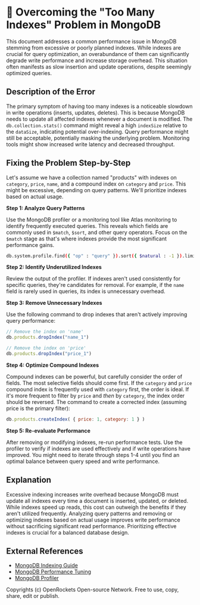 # 🐞 Overcoming the "Too Many Indexes" Problem in MongoDB


This document addresses a common performance issue in MongoDB stemming from excessive or poorly planned indexes.  While indexes are crucial for query optimization, an overabundance of them can significantly degrade write performance and increase storage overhead. This situation often manifests as slow insertion and update operations, despite seemingly optimized queries.

## Description of the Error

The primary symptom of having too many indexes is a noticeable slowdown in write operations (inserts, updates, deletes).  This is because MongoDB needs to update all affected indexes whenever a document is modified.  The `db.collection.stats()` command might reveal a high `indexSize` relative to the `dataSize`, indicating potential over-indexing.  Query performance might still be acceptable, potentially masking the underlying problem.  Monitoring tools might show increased write latency and decreased throughput.


## Fixing the Problem Step-by-Step

Let's assume we have a collection named "products" with indexes on `category`, `price`, `name`, and a compound index on `category` and `price`. This might be excessive, depending on query patterns.  We'll prioritize indexes based on actual usage.

**Step 1: Analyze Query Patterns**

Use the MongoDB profiler or a monitoring tool like Atlas monitoring to identify frequently executed queries.  This reveals which fields are commonly used in `$match`, `$sort`, and other query operators.  Focus on the `$match` stage as that's where indexes provide the most significant performance gains.

```bash
db.system.profile.find({ "op" : "query" }).sort({ $natural : -1 }).limit(10)
```

**Step 2: Identify Underutilized Indexes**

Review the output of the profiler.  If indexes aren't used consistently for specific queries, they're candidates for removal.  For example, if the `name` field is rarely used in queries, its index is unnecessary overhead.

**Step 3: Remove Unnecessary Indexes**

Use the following command to drop indexes that aren't actively improving query performance:

```javascript
// Remove the index on 'name'
db.products.dropIndex("name_1")

// Remove the index on 'price'
db.products.dropIndex("price_1") 
```

**Step 4: Optimize Compound Indexes**

Compound indexes can be powerful, but carefully consider the order of fields.  The most selective fields should come first.  If the `category` and `price` compound index is frequently used with `category` first, the order is ideal.  If it's more frequent to filter by `price` and *then* by `category`, the index order should be reversed.  The command to create a corrected index (assuming price is the primary filter):

```javascript
db.products.createIndex( { price: 1, category: 1 } )
```

**Step 5: Re-evaluate Performance**

After removing or modifying indexes, re-run performance tests. Use the profiler to verify if indexes are used effectively and if write operations have improved.  You might need to iterate through steps 1-4 until you find an optimal balance between query speed and write performance.

## Explanation

Excessive indexing increases write overhead because MongoDB must update all indexes every time a document is inserted, updated, or deleted.  While indexes speed up reads, this cost can outweigh the benefits if they aren't utilized frequently.  Analyzing query patterns and removing or optimizing indexes based on actual usage improves write performance without sacrificing significant read performance.  Prioritizing effective indexes is crucial for a balanced database design.


## External References

* [MongoDB Indexing Guide](https://www.mongodb.com/docs/manual/indexes/)
* [MongoDB Performance Tuning](https://www.mongodb.com/docs/manual/tutorial/optimize-for-performance/)
* [MongoDB Profiler](https://www.mongodb.com/docs/manual/reference/method/db.adminCommand.profile/)


Copyrights (c) OpenRockets Open-source Network. Free to use, copy, share, edit or publish.

